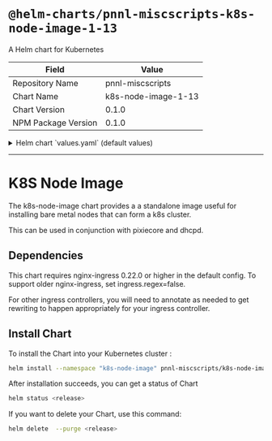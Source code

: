 # `@helm-charts/pnnl-miscscripts-k8s-node-image-1-13`

A Helm chart for Kubernetes

| Field               | Value               |
| ------------------- | ------------------- |
| Repository Name     | pnnl-miscscripts    |
| Chart Name          | k8s-node-image-1-13 |
| Chart Version       | 0.1.0               |
| NPM Package Version | 0.1.0               |

<details>

<summary>Helm chart `values.yaml` (default values)</summary>

```yaml
# Default values for k8s-node-image.
# This is a YAML-formatted file.
# Declare variables to be passed into your templates.

replicaCount: 2

nameOverride: ''
fullnameOverride: ''

anaconda:
  image:
    pullPolicy: IfNotPresent

  service:
    type: ClusterIP
    port: 80

k8sNode:
  prefix: 'pnnlmiscscripts.k8s-node-image-nginx-1-13'
  image:
    pullPolicy: IfNotPresent

  service:
    type: ClusterIP
    port: 80

ingress:
  enabled: true
  enableVersionPrefix: true
  regex: true
  prefix: ''
  annotations:
    {}
    # kubernetes.io/ingress.class: nginx
    # kubernetes.io/tls-acme: "true"
  hosts:
    - chart-example.local

  tls: []
  #  - secretName: chart-example-tls
  #    hosts:
  #      - chart-example.local

resources:
  {}
  # We usually recommend not to specify default resources and to leave this as a conscious
  # choice for the user. This also increases chances charts run on environments with little
  # resources, such as Minikube. If you do want to specify resources, uncomment the following
  # lines, adjust them as necessary, and remove the curly braces after 'resources:'.
  # limits:
  #   cpu: 100m
  #   memory: 128Mi
  # requests:
  #   cpu: 100m
  #   memory: 128Mi

nodeSelector: {}

tolerations: []

affinity: {}
```

</details>

---

# K8S Node Image

The k8s-node-image chart provides a a standalone image useful for installing
bare metal nodes that can form a k8s cluster.

This can be used in conjunction with pixiecore and dhcpd.

## Dependencies

This chart requires nginx-ingress 0.22.0 or higher in the default config. To
support older nginx-ingress, set ingress.regex=false.

For other ingress controllers, you will need to annotate as needed to get
rewriting to happen appropriately for your ingress controller.

## Install Chart

To install the Chart into your Kubernetes cluster :

```bash
helm install --namespace "k8s-node-image" pnnl-miscscripts/k8s-node-image
```

After installation succeeds, you can get a status of Chart

```bash
helm status <release>
```

If you want to delete your Chart, use this command:

```bash
helm delete  --purge <release>
```
